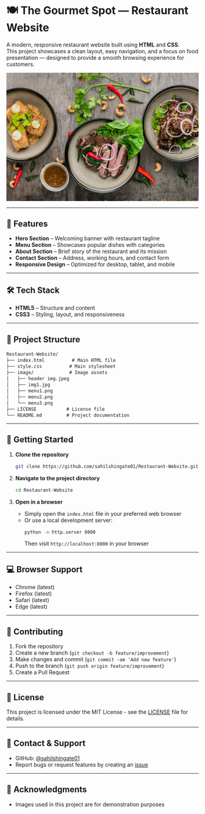 # 🍽️ The Gourmet Spot — Restaurant Website

A modern, responsive restaurant website built using **HTML** and **CSS**.  
This project showcases a clean layout, easy navigation, and a focus on food presentation — designed to provide a smooth browsing experience for customers.

![Restaurant Website Preview](image/header%20img.jpeg)

---

## 🌟 Features

- **Hero Section** – Welcoming banner with restaurant tagline  
- **Menu Section** – Showcases popular dishes with categories  
- **About Section** – Brief story of the restaurant and its mission  
- **Contact Section** – Address, working hours, and contact form  
- **Responsive Design** – Optimized for desktop, tablet, and mobile  

---

## 🛠️ Tech Stack

- **HTML5** – Structure and content  
- **CSS3** – Styling, layout, and responsiveness  

---

## 📂 Project Structure

```
Restaurant-Website/
├── index.html          # Main HTML file
├── style.css          # Main stylesheet
├── image/             # Image assets
│   ├── header img.jpeg
│   ├── img1.jpg
│   ├── menu1.png
│   ├── menu2.png
│   └── menu3.png
├── LICENSE           # License file
└── README.md         # Project documentation
```

---

## 🚀 Getting Started

1. **Clone the repository**
   ```bash
   git clone https://github.com/sahilshingate01/Restaurant-Website.git
   ```

2. **Navigate to the project directory**
   ```bash
   cd Restaurant-Website
   ```

3. **Open in a browser**
   - Simply open the `index.html` file in your preferred web browser
   - Or use a local development server:
     ```bash
     python -m http.server 8000
     ```
     Then visit `http://localhost:8000` in your browser

---

## 💻 Browser Support

- Chrome (latest)
- Firefox (latest)
- Safari (latest)
- Edge (latest)

---

## 👥 Contributing

1. Fork the repository
2. Create a new branch (`git checkout -b feature/improvement`)
3. Make changes and commit (`git commit -am 'Add new feature'`)
4. Push to the branch (`git push origin feature/improvement`)
5. Create a Pull Request

---

## 📝 License

This project is licensed under the MIT License - see the [LICENSE](LICENSE) file for details.

---

## 🤝 Contact & Support

- GitHub: [@sahilshingate01](https://github.com/sahilshingate01)
- Report bugs or request features by creating an [issue](https://github.com/sahilshingate01/Restaurant-Website/issues)

---

## 🙏 Acknowledgments

- Images used in this project are for demonstration purposes

